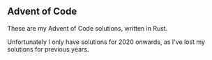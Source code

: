 ## Advent of Code

These are my Advent of Code solutions, written in Rust.

Unfortunately I only have solutions for 2020 onwards, as I've lost my solutions for previous years.

